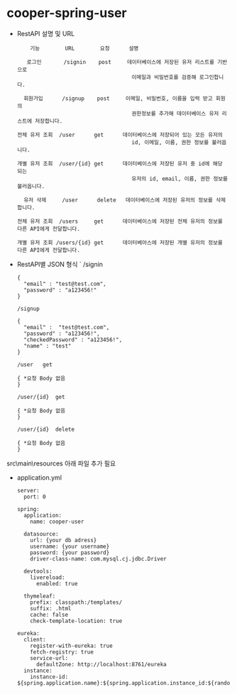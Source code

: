 # cooper-spring-user

- RestAPI 설명 및 URL

  ```
      기능        URL        요청      설명

     로그인       /signin    post     데이터베이스에 저장된 유저 리스트를 기반으로
                                      이메일과 비밀번호를 검증해 로그인합니다.

    회원가입      /signup    post     이메일, 비밀번호, 이름을 입력 받고 회원의
                                      권한정보를 추가해 데이터베이스 유저 리스트에 저장합니다.

  전체 유저 조회  /user      get      데이터베이스에 저장되어 있는 모든 유저의
                                      id, 이메일, 이름, 권한 정보를 불러옵니다.

  개별 유저 조회  /user/{id} get      데이터베이스에 저장된 유저 중 id에 해당 되는
                                      유저의 id, email, 이름, 권한 정보를 불러옵니다.

    유저 삭제     /user      delete   데이터베이스에 저장된 유저의 정보를 삭제합니다.

  전체 유저 조회  /users     get      데이터베이스에 저장된 전체 유저의 정보를 다른 API에게 전달합니다.

  개별 유저 조회 /users/{id} get      데이터베아스에 저장된 개별 유저의 정보를 다른 API에게 전달합니다.
  ```

- RestAPI별 JSON 형식
  `
  /signin

  ```
  {
  	"email" : "test@test.com",
  	"password" : "a123456!"
  }
  ```

      /signup

  ```
  {
  	"email" :  "test@test.com",
  	"password" : "a123456!",
  	"checkedPassword" : "a123456!",
  	"name" : "test"
  }
  ```

      /user   get

  ```
  { *요청 Body 없음
  }
  ```

      /user/{id}  get

  ```
  { *요청 Body 없음
  }
  ```

      /user/{id}  delete

  ```
  { *요청 Body 없음
  }
  ```

src\main\resources 아래 파일 추가 필요

- application.yml

  ```
  server:
    port: 0

  spring:
    application:
      name: cooper-user

    datasource:
      url: {your db adress}
      username: {your username}
      password: {your password}
      driver-class-name: com.mysql.cj.jdbc.Driver

    devtools:
      livereload:
        enabled: true

    thymeleaf:
      prefix: classpath:/templates/
      suffix: .html
      cache: false
      check-template-location: true

  eureka:
    client:
      register-with-eureka: true
      fetch-registry: true
      service-url:
        defaultZone: http://localhost:8761/eureka
    instance:
      instance-id: ${spring.application.name}:${spring.application.instance_id:${random.value}}
  ```
